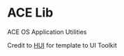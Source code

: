 # ACE Lib
ACE OS Application Utilities

Credit to [HUI](https://github.com/jwatte/hgui) for template to UI Toolkit
